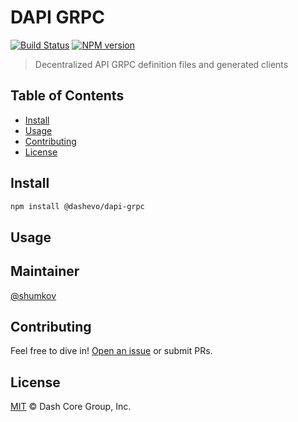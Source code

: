 # DAPI GRPC

[![Build Status](https://github.com/dashevo/dapi-grpc/actions/workflows/test_and_release.yml/badge.svg)](https://github.com/dashevo/dapi-grpc/actions/workflows/test_and_release.yml)
[![NPM version](https://img.shields.io/npm/v/@dashevo/dapi-grpc.svg)](https://npmjs.org/package/@dashevo/dapi-grpc)

> Decentralized API GRPC definition files and generated clients

## Table of Contents

- [Install](#install)
- [Usage](#usage)
- [Contributing](#contributing)
- [License](#license)

## Install

```sh
npm install @dashevo/dapi-grpc
```

## Usage


## Maintainer

[@shumkov](https://github.com/shumkov)

## Contributing

Feel free to dive in! [Open an issue](https://github.com/dashevo/dapi-grpc/issues/new) or submit PRs.

## License

[MIT](LICENSE) &copy; Dash Core Group, Inc.

